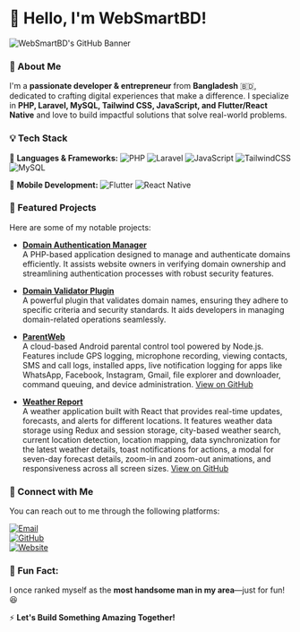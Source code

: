 # 👋 Hello, I'm WebSmartBD!

![WebSmartBD's GitHub Banner](https://source.unsplash.com/1200x400/?technology,code)

### 🚀 About Me
I'm a **passionate developer & entrepreneur** from **Bangladesh** 🇧🇩, dedicated to crafting digital experiences that make a difference. I specialize in **PHP, Laravel, MySQL, Tailwind CSS, JavaScript, and Flutter/React Native** and love to build impactful solutions that solve real-world problems.

### 💡 Tech Stack

🚀 **Languages & Frameworks:**
![PHP](https://img.shields.io/badge/PHP-777BB4?style=flat&logo=php&logoColor=white) ![Laravel](https://img.shields.io/badge/Laravel-FF2D20?style=flat&logo=laravel&logoColor=white) ![JavaScript](https://img.shields.io/badge/JavaScript-F7DF1E?style=flat&logo=javascript&logoColor=black) ![TailwindCSS](https://img.shields.io/badge/TailwindCSS-38B2AC?style=flat&logo=tailwind-css&logoColor=white) ![MySQL](https://img.shields.io/badge/MySQL-4479A1?style=flat&logo=mysql&logoColor=white)

📱 **Mobile Development:**
![Flutter](https://img.shields.io/badge/Flutter-02569B?style=flat&logo=flutter&logoColor=white) ![React Native](https://img.shields.io/badge/React%20Native-61DAFB?style=flat&logo=react&logoColor=black)

### 🚀 Featured Projects
Here are some of my notable projects:

- **[Domain Authentication Manager](https://github.com/websmartbd/Domain-Authentication-Manager)**  
  A PHP-based application designed to manage and authenticate domains efficiently. It assists website owners in verifying domain ownership and streamlining authentication processes with robust security features.

- **[Domain Validator Plugin](https://github.com/websmartbd/Domain-Validator-Plugin)**  
  A powerful plugin that validates domain names, ensuring they adhere to specific criteria and security standards. It aids developers in managing domain-related operations seamlessly.

- **[ParentWeb](https://github.com/websmartbd/ParentWeb)**  
  A cloud-based Android parental control tool powered by Node.js. Features include GPS logging, microphone recording, viewing contacts, SMS and call logs, installed apps, live notification logging for apps like WhatsApp, Facebook, Instagram, Gmail, file explorer and downloader, command queuing, and device administration. [View on GitHub](https://github.com/websmartbd/ParentWeb)

- **[Weather Report](https://github.com/websmartbd/Weather-Report)**  
  A weather application built with React that provides real-time updates, forecasts, and alerts for different locations. It features weather data storage using Redux and session storage, city-based weather search, current location detection, location mapping, data synchronization for the latest weather details, toast notifications for actions, a modal for seven-day forecast details, zoom-in and zoom-out animations, and responsiveness across all screen sizes. [View on GitHub](https://github.com/websmartbd/Weather-Report)

### 🔗 Connect with Me
You can reach out to me through the following platforms:

[![Email](https://img.shields.io/badge/Email-D14836?style=flat&logo=gmail&logoColor=white)](mailto:codebazarbd.com@gmail.com)  
[![GitHub](https://img.shields.io/badge/GitHub-181717?style=flat&logo=github&logoColor=white)](https://github.com/websmartbd)  
[![Website](https://img.shields.io/badge/Website-FF7139?style=flat&logo=internet-explorer&logoColor=white)](https://bmshifat.zya.me/)

### 📢 Fun Fact:
I once ranked myself as the **most handsome man in my area**—just for fun! 😆

⚡ **Let's Build Something Amazing Together!**
